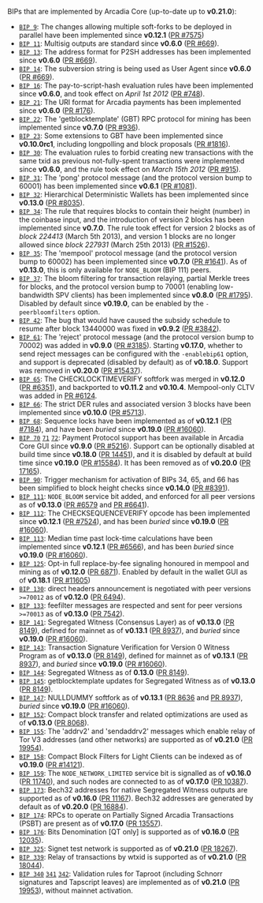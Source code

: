 BIPs that are implemented by Arcadia Core (up-to-date up to **v0.21.0**):

* [`BIP 9`](https://github.com/arcadia/bips/blob/master/bip-0009.mediawiki): The changes allowing multiple soft-forks to be deployed in parallel have been implemented since **v0.12.1**  ([PR #7575](https://github.com/arcadia/arcadia/pull/7575))
* [`BIP 11`](https://github.com/arcadia/bips/blob/master/bip-0011.mediawiki): Multisig outputs are standard since **v0.6.0** ([PR #669](https://github.com/arcadia/arcadia/pull/669)).
* [`BIP 13`](https://github.com/arcadia/bips/blob/master/bip-0013.mediawiki): The address format for P2SH addresses has been implemented since **v0.6.0** ([PR #669](https://github.com/arcadia/arcadia/pull/669)).
* [`BIP 14`](https://github.com/arcadia/bips/blob/master/bip-0014.mediawiki): The subversion string is being used as User Agent since **v0.6.0** ([PR #669](https://github.com/arcadia/arcadia/pull/669)).
* [`BIP 16`](https://github.com/arcadia/bips/blob/master/bip-0016.mediawiki): The pay-to-script-hash evaluation rules have been implemented since **v0.6.0**, and took effect on *April 1st 2012* ([PR #748](https://github.com/arcadia/arcadia/pull/748)).
* [`BIP 21`](https://github.com/arcadia/bips/blob/master/bip-0021.mediawiki): The URI format for Arcadia payments has been implemented since **v0.6.0** ([PR #176](https://github.com/arcadia/arcadia/pull/176)).
* [`BIP 22`](https://github.com/arcadia/bips/blob/master/bip-0022.mediawiki): The 'getblocktemplate' (GBT) RPC protocol for mining has been implemented since **v0.7.0** ([PR #936](https://github.com/arcadia/arcadia/pull/936)).
* [`BIP 23`](https://github.com/arcadia/bips/blob/master/bip-0023.mediawiki): Some extensions to GBT have been implemented since **v0.10.0rc1**, including longpolling and block proposals ([PR #1816](https://github.com/arcadia/arcadia/pull/1816)).
* [`BIP 30`](https://github.com/arcadia/bips/blob/master/bip-0030.mediawiki): The evaluation rules to forbid creating new transactions with the same txid as previous not-fully-spent transactions were implemented since **v0.6.0**, and the rule took effect on *March 15th 2012* ([PR #915](https://github.com/arcadia/arcadia/pull/915)).
* [`BIP 31`](https://github.com/arcadia/bips/blob/master/bip-0031.mediawiki): The 'pong' protocol message (and the protocol version bump to 60001) has been implemented since **v0.6.1** ([PR #1081](https://github.com/arcadia/arcadia/pull/1081)).
* [`BIP 32`](https://github.com/arcadia/bips/blob/master/bip-0032.mediawiki): Hierarchical Deterministic Wallets has been implemented since **v0.13.0** ([PR #8035](https://github.com/arcadia/arcadia/pull/8035)).
* [`BIP 34`](https://github.com/arcadia/bips/blob/master/bip-0034.mediawiki): The rule that requires blocks to contain their height (number) in the coinbase input, and the introduction of version 2 blocks has been implemented since **v0.7.0**. The rule took effect for version 2 blocks as of *block 224413* (March 5th 2013), and version 1 blocks are no longer allowed since *block 227931* (March 25th 2013) ([PR #1526](https://github.com/arcadia/arcadia/pull/1526)).
* [`BIP 35`](https://github.com/arcadia/bips/blob/master/bip-0035.mediawiki): The 'mempool' protocol message (and the protocol version bump to 60002) has been implemented since **v0.7.0** ([PR #1641](https://github.com/arcadia/arcadia/pull/1641)). As of **v0.13.0**, this is only available for `NODE_BLOOM` (BIP 111) peers.
* [`BIP 37`](https://github.com/arcadia/bips/blob/master/bip-0037.mediawiki): The bloom filtering for transaction relaying, partial Merkle trees for blocks, and the protocol version bump to 70001 (enabling low-bandwidth SPV clients) has been implemented since **v0.8.0** ([PR #1795](https://github.com/arcadia/arcadia/pull/1795)). Disabled by default since **v0.19.0**, can be enabled by the `-peerbloomfilters` option.
* [`BIP 42`](https://github.com/arcadia/bips/blob/master/bip-0042.mediawiki): The bug that would have caused the subsidy schedule to resume after block 13440000 was fixed in **v0.9.2** ([PR #3842](https://github.com/arcadia/arcadia/pull/3842)).
* [`BIP 61`](https://github.com/arcadia/bips/blob/master/bip-0061.mediawiki): The 'reject' protocol message (and the protocol version bump to 70002) was added in **v0.9.0** ([PR #3185](https://github.com/arcadia/arcadia/pull/3185)). Starting **v0.17.0**, whether to send reject messages can be configured with the `-enablebip61` option, and support is deprecated (disabled by default) as of **v0.18.0**. Support was removed in **v0.20.0** ([PR #15437](https://github.com/arcadia/arcadia/pull/15437)).
* [`BIP 65`](https://github.com/arcadia/bips/blob/master/bip-0065.mediawiki): The CHECKLOCKTIMEVERIFY softfork was merged in **v0.12.0** ([PR #6351](https://github.com/arcadia/arcadia/pull/6351)), and backported to **v0.11.2** and **v0.10.4**. Mempool-only CLTV was added in [PR #6124](https://github.com/arcadia/arcadia/pull/6124).
* [`BIP 66`](https://github.com/arcadia/bips/blob/master/bip-0066.mediawiki): The strict DER rules and associated version 3 blocks have been implemented since **v0.10.0** ([PR #5713](https://github.com/arcadia/arcadia/pull/5713)).
* [`BIP 68`](https://github.com/arcadia/bips/blob/master/bip-0068.mediawiki): Sequence locks have been implemented as of **v0.12.1**  ([PR #7184](https://github.com/arcadia/arcadia/pull/7184)), and have been *buried* since **v0.19.0** ([PR #16060](https://github.com/arcadia/arcadia/pull/16060)).
* [`BIP 70`](https://github.com/arcadia/bips/blob/master/bip-0070.mediawiki) [`71`](https://github.com/arcadia/bips/blob/master/bip-0071.mediawiki) [`72`](https://github.com/arcadia/bips/blob/master/bip-0072.mediawiki):
  Payment Protocol support has been available in Arcadia Core GUI since **v0.9.0** ([PR #5216](https://github.com/arcadia/arcadia/pull/5216)).
  Support can be optionally disabled at build time since **v0.18.0** ([PR 14451](https://github.com/arcadia/arcadia/pull/14451)),
  and it is disabled by default at build time since **v0.19.0** ([PR #15584](https://github.com/arcadia/arcadia/pull/15584)).
  It has been removed as of **v0.20.0** ([PR 17165](https://github.com/arcadia/arcadia/pull/17165)).
* [`BIP 90`](https://github.com/arcadia/bips/blob/master/bip-0090.mediawiki): Trigger mechanism for activation of BIPs 34, 65, and 66 has been simplified to block height checks since **v0.14.0** ([PR #8391](https://github.com/arcadia/arcadia/pull/8391)).
* [`BIP 111`](https://github.com/arcadia/bips/blob/master/bip-0111.mediawiki): `NODE_BLOOM` service bit added, and enforced for all peer versions as of **v0.13.0** ([PR #6579](https://github.com/arcadia/arcadia/pull/6579) and [PR #6641](https://github.com/arcadia/arcadia/pull/6641)).
* [`BIP 112`](https://github.com/arcadia/bips/blob/master/bip-0112.mediawiki): The CHECKSEQUENCEVERIFY opcode has been implemented since **v0.12.1** ([PR #7524](https://github.com/arcadia/arcadia/pull/7524)), and has been *buried* since **v0.19.0** ([PR #16060](https://github.com/arcadia/arcadia/pull/16060)).
* [`BIP 113`](https://github.com/arcadia/bips/blob/master/bip-0113.mediawiki): Median time past lock-time calculations have been implemented since **v0.12.1** ([PR #6566](https://github.com/arcadia/arcadia/pull/6566)), and has been *buried* since **v0.19.0** ([PR #16060](https://github.com/arcadia/arcadia/pull/16060)).
* [`BIP 125`](https://github.com/arcadia/bips/blob/master/bip-0125.mediawiki): Opt-in full replace-by-fee signaling honoured in mempool and mining as of **v0.12.0** ([PR 6871](https://github.com/arcadia/arcadia/pull/6871)). Enabled by default in the wallet GUI as of **v0.18.1** ([PR #11605](https://github.com/arcadia/arcadia/pull/11605))
* [`BIP 130`](https://github.com/arcadia/bips/blob/master/bip-0130.mediawiki): direct headers announcement is negotiated with peer versions `>=70012` as of **v0.12.0** ([PR 6494](https://github.com/arcadia/arcadia/pull/6494)).
* [`BIP 133`](https://github.com/arcadia/bips/blob/master/bip-0133.mediawiki): feefilter messages are respected and sent for peer versions `>=70013` as of **v0.13.0** ([PR 7542](https://github.com/arcadia/arcadia/pull/7542)).
* [`BIP 141`](https://github.com/arcadia/bips/blob/master/bip-0141.mediawiki): Segregated Witness (Consensus Layer) as of **v0.13.0** ([PR 8149](https://github.com/arcadia/arcadia/pull/8149)), defined for mainnet as of **v0.13.1** ([PR 8937](https://github.com/arcadia/arcadia/pull/8937)), and *buried* since **v0.19.0** ([PR #16060](https://github.com/arcadia/arcadia/pull/16060)).
* [`BIP 143`](https://github.com/arcadia/bips/blob/master/bip-0143.mediawiki): Transaction Signature Verification for Version 0 Witness Program as of **v0.13.0** ([PR 8149](https://github.com/arcadia/arcadia/pull/8149)), defined for mainnet as of **v0.13.1** ([PR 8937](https://github.com/arcadia/arcadia/pull/8937)), and *buried* since **v0.19.0** ([PR #16060](https://github.com/arcadia/arcadia/pull/16060)).
* [`BIP 144`](https://github.com/arcadia/bips/blob/master/bip-0144.mediawiki): Segregated Witness as of **0.13.0** ([PR 8149](https://github.com/arcadia/arcadia/pull/8149)).
* [`BIP 145`](https://github.com/arcadia/bips/blob/master/bip-0145.mediawiki): getblocktemplate updates for Segregated Witness as of **v0.13.0** ([PR 8149](https://github.com/arcadia/arcadia/pull/8149)).
* [`BIP 147`](https://github.com/arcadia/bips/blob/master/bip-0147.mediawiki): NULLDUMMY softfork as of **v0.13.1** ([PR 8636](https://github.com/arcadia/arcadia/pull/8636) and [PR 8937](https://github.com/arcadia/arcadia/pull/8937)), *buried* since **v0.19.0** ([PR #16060](https://github.com/arcadia/arcadia/pull/16060)).
* [`BIP 152`](https://github.com/arcadia/bips/blob/master/bip-0152.mediawiki): Compact block transfer and related optimizations are used as of **v0.13.0** ([PR 8068](https://github.com/arcadia/arcadia/pull/8068)).
* [`BIP 155`](https://github.com/arcadia/bips/blob/master/bip-0155.mediawiki): The 'addrv2' and 'sendaddrv2' messages which enable relay of Tor V3 addresses (and other networks) are supported as of **v0.21.0** ([PR 19954](https://github.com/arcadia/arcadia/pull/19954)).
* [`BIP 158`](https://github.com/arcadia/bips/blob/master/bip-0158.mediawiki): Compact Block Filters for Light Clients can be indexed as of **v0.19.0** ([PR #14121](https://github.com/arcadia/arcadia/pull/14121)).
* [`BIP 159`](https://github.com/arcadia/bips/blob/master/bip-0159.mediawiki): The `NODE_NETWORK_LIMITED` service bit is signalled as of **v0.16.0** ([PR 11740](https://github.com/arcadia/arcadia/pull/11740)), and such nodes are connected to as of **v0.17.0** ([PR 10387](https://github.com/arcadia/arcadia/pull/10387)).
* [`BIP 173`](https://github.com/arcadia/bips/blob/master/bip-0173.mediawiki): Bech32 addresses for native Segregated Witness outputs are supported as of **v0.16.0** ([PR 11167](https://github.com/arcadia/arcadia/pull/11167)). Bech32 addresses are generated by default as of **v0.20.0** ([PR 16884](https://github.com/arcadia/arcadia/pull/16884)).
* [`BIP 174`](https://github.com/arcadia/bips/blob/master/bip-0174.mediawiki): RPCs to operate on Partially Signed Arcadia Transactions (PSBT) are present as of **v0.17.0** ([PR 13557](https://github.com/arcadia/arcadia/pull/13557)).
* [`BIP 176`](https://github.com/arcadia/bips/blob/master/bip-0176.mediawiki): Bits Denomination [QT only] is supported as of **v0.16.0** ([PR 12035](https://github.com/arcadia/arcadia/pull/12035)).
* [`BIP 325`](https://github.com/arcadia/bips/blob/master/bip-0325.mediawiki): Signet test network is supported as of **v0.21.0** ([PR 18267](https://github.com/arcadia/arcadia/pull/18267)).
* [`BIP 339`](https://github.com/arcadia/bips/blob/master/bip-0339.mediawiki): Relay of transactions by wtxid is supported as of **v0.21.0** ([PR 18044](https://github.com/arcadia/arcadia/pull/18044)).
* [`BIP 340`](https://github.com/arcadia/bips/blob/master/bip-0340.mediawiki) [`341`](https://github.com/arcadia/bips/blob/master/bip-0341.mediawiki) [`342`](https://github.com/arcadia/bips/blob/master/bip-0342.mediawiki): Validation rules for Taproot (including Schnorr signatures and Tapscript leaves) are implemented as of **v0.21.0** ([PR 19953](https://github.com/arcadia/arcadia/pull/19953)), without mainnet activation.
